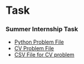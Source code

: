 # Task
### Summer Internship Task
* [Python Problem File](https://github.com/deepanshu96/Task/blob/master/Python_problem.ipynb)
* [CV Problem File](https://github.com/deepanshu96/Task/blob/master/CV_problem.ipynb)
* [CSV File for CV problem](https://github.com/deepanshu96/Task/blob/master/finalfile)
